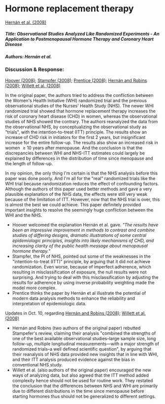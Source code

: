 # Hormone replacement therapy

[Hernán et al. (2008)](https://doi.org/10.1097/EDE.0b013e3181875e61)

##### Title: Observational Studies Analyzed Like Randomized Experiments - An Application to Postmenopausal Hormone Therapy and Coronary Heart Disease

##### Authors: Hernán et al.

### Discussion & Response:

[Hoover (2008)](https://doi.org/10.1097/EDE.0b013e318188e21d); [Stampfer (2008)](https://doi.org/10.1097/EDE.0b013e318188442e); [Prentice (2008)](https://doi.org/10.1097/EDE.0b013e318188e83b); [Hernán and Robins (2008)](https://doi.org/10.1097/EDE.0b013e318188e85f); [Willett et al. (2008)](https://doi.org/10.1097/EDE.0b013e318188e84e)

In the original paper, the authors tried to address the confliction between the Women's Health Initiative (WHI) randomized trial and the previous observational studies of the Nurses' Health Study (NHS). The newer WHI randomized trial showed that hormone replacement therapy increases the risk of coronary heart disease (CHD) in women, whereas the observational studies of NHS showed the contrary. The authors reanalyzed the data from the observational NHS, by conceptualizing the observational study as "trials", with the intention-to-treat (ITT) principle. The results show an increase of CHD risk in initiators for the first 2 years, but insignificant increase for the entire follow-up. The results also show an increased risk in women $\ge 10$ years after menopause. And the conclusion is that the discrepancies between WHI and NHS-ITT estimates could largely be explained by differences in the distribution of time since menopause and the length of follow-up. 

In my opinion, the only thing I'm certain is that the NHS analysis before this paper was done poorly. And I'm all for the "real" randomized trials like the WHI trial because randomization reduces the effect of confounding factors. Although the authors of this paper used better methods and gave a very plausible explanation of the NHS data, the effects were still very weak because of the limitation of ITT. However, now that the NHS trial is over, this is almost the best we could achieve. This paper definitely provided important insights to resolve the seemingly huge confliction between the WHI and the NHS.

- Hoover welcomed the explanation Hernán et al. gave. *"The results have been an impressive improvement in methods to contrast and combine studies of differing designs, dramatic illustrations of some central epidemiologic principles, insights into likely mechanisms of CHD, and increasing clarity of the public health message about menopausal hormone therapy."*
- Stampfer, the PI of NHS, pointed out some of the weaknesses in the "intention-to-treat (ITT)" principle, by arguing that it did not achieve randomization. Even worse, because of imperfect adherence, which resulting in misclassification of exposure, the null results were not surprising. And trying to deal with this misclassification by adjusting the results for adherence by using inverse probability weighting made the model more complex.
- Prentice thinks the paper by Hernán et al illustrate the potential of modern data analysis methods to enhance the reliability and interpretation of epidemiologic data.

Updates in Oct. 10, regarding [Hernán and Robins (2008)](https://doi.org/10.1097/EDE.0b013e318188e85f); [Willett et al. (2008)](https://doi.org/10.1097/EDE.0b013e318188e84e)

* Hernán and Robins (two authors of the original paper) rebutted Stampefer's review, claiming their analysis "combined the strengths of one of the best available observational studies–large sample size, long follow-up, multiple longitudinal measurements—with a major strength of randomized trials–a well defined scientific question", by arguing that their reanalysis of NHS data provided new insights that in line with WHI, and their ITT analysis produced evidence against the bias in conventional NHS study.
* Willett et al. (also authors of the original paper) encouraged the new ways of analyzing data, but also agreed that the ITT method added complexity hence should not be used for routine work. They restated the conclusion that the differences between NHS and WHI are primarily due to different distributions in the time since menopause before starting hormones thus should not be generalized to different settings.

